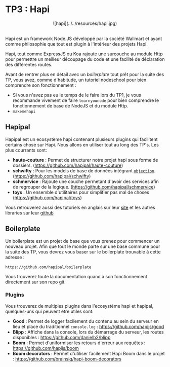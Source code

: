 # TP3 : Hapi

<center>
![hapi](../../resources/hapi.jpg)
<br><br>
</center>

Hapi est un framework Node.JS développé par la société Wallmart et ayant comme philosophie que tout est plugin à l'intérieur des projets Hapi.

Hapi, tout comme ExpressJS ou Koa rajoute une surcouche au module Http pour permettre un meilleur découpage du code et une facilité de déclaration des différentes routes.

Avant de rentrer plus en détail avec un *boilerplate* tout prêt pour la suite des TP, vous avez, comme d'habitude, un tutoriel nodeschool pour bien comprendre son fonctionnement :

- Si vous n'avez pas eu le temps de le faire lors du TP1, je vous recommande vivement de faire `learnyounode` pour bien comprendre le fonctionnement de base de NodeJS et du module Http.
- `makemehapi`

## Hapipal

 Hapipal est un ecosystème hapi contenant plusieurs plugins qui facilitent certains chose sur Hapi. Nous allons en utiliser tout au long des TP's. Les plus courrants sont:

  - **haute-couture** : Permet de structurer notre projet hapi sous forme de dossiers. (https://github.com/hapipal/haute-couture)
  - **schwifty** : Pour les models de base de données intégrant  [`objection`](https://vincit.github.io/objection.js/). (https://github.com/hapipal/schwifty)
  - **schmervice** : Rajoute une couche permetant d'avoir des services afin de regrouper de la logique. (https://github.com/hapipal/schmervice)
  - **toys** : Un ensemble d'utilitaires pour simplifier pas mal de choses (https://github.com/hapipal/toys)

  Vous retrouverez aussi des tutoriels en anglais sur leur [site](https://hapipal.com/) et les autres libraries sur leur [github](https://github.com/hapipal)

## Boilerplate

Un boilerplate est un projet de base que vous prenez pour commencer un nouveau projet. Afin que tout le monde parte sur une base commune pour la suite des TP, vous devrez vous baser sur le boilerplate trouvable à cette adresse :

```
https://github.com/hapipal/boilerplate
```

Vous trouverez toute la documentation quand à son fonctionnement directement sur son repo git.

### Plugins

Vous trouverez de multiples plugins dans l'ecosystème hapi et hapipal, quelques-uns qui peuvent etre utiles sont:

- **Good** : Permet de logger facilement du contenu au sein du serveur en lieu et place du traditionnel `console.log` : https://github.com/hapijs/good
- **Blipp** : Affiche dans la console, lors du démarrage du serveur, les routes disponibles : https://github.com/danielb2/blipp
- **Boom** : Permet d'uniformiser les retours d'erreur aux requêtes : https://github.com/hapijs/boom
- **Boom decorators** : Permet d'utiliser facilement Hapi Boom dans le projet : https://github.com/brainsiq/hapi-boom-decorators
